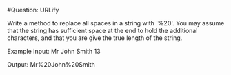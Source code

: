 #Question: URLify

Write a method to replace all spaces in a string with '%20'. You may assume that the string has sufficient space at the end to hold the additional characters, and that you are give the true length of the string.

Example
Input: Mr John Smith 13

Output: Mr%20John%20Smith